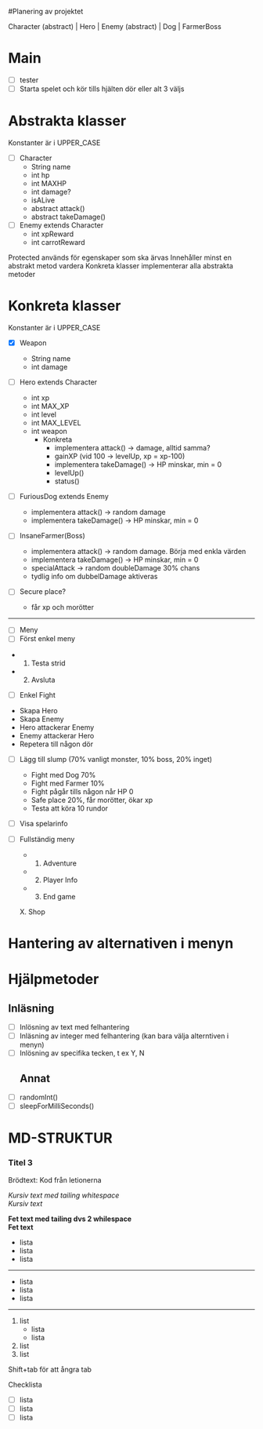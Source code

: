 #Planering av projektet

Character (abstract)
 | Hero
 | Enemy (abstract)
   | Dog
   | FarmerBoss

# Main
- [ ] tester
- [ ] Starta spelet och kör tills hjälten dör eller alt 3 väljs

# Abstrakta klasser
Konstanter är i UPPER_CASE
- [ ] Character
  - String name
  - int hp
  - int MAXHP
  - int damage?
  - isALive
  - abstract attack()
  - abstract takeDamage()
- [ ] Enemy extends Character
  - int xpReward
  - int carrotReward

Protected används för egenskaper som ska ärvas
Innehåller minst en abstrakt metod vardera
Konkreta klasser implementerar alla abstrakta metoder

# Konkreta klasser
Konstanter är i UPPER_CASE
- [x] Weapon
  - String name
  - int damage

- [ ] Hero extends Character
  - int xp
  - int MAX_XP
  - int level
  - int MAX_LEVEL
  - int weapon
    - Konkreta
      - implementera attack() -> damage, alltid samma?
      - gainXP (vid 100 -> levelUp, xp = xp-100)
      - implementera takeDamage() -> HP minskar, min = 0
      - levelUp()
      - status()
- [ ] FuriousDog extends Enemy
    - implementera attack() -> random damage
    - implementera takeDamage() -> HP minskar, min = 0
- [ ] InsaneFarmer(Boss)
  - implementera attack() -> random damage. Börja med enkla värden
  - implementera takeDamage() -> HP minskar, min = 0
  - specialAttack -> random doubleDamage 30% chans
  - tydlig info om dubbelDamage aktiveras
- [ ] Secure place?
  - får xp och morötter
-----------------------
- [ ] Meny
 - [ ] Först enkel meny
  - 1. Testa strid
  - 2. Avsluta

- [ ] Enkel Fight
- Skapa Hero
- Skapa Enemy
- Hero attackerar Enemy
- Enemy attackerar Hero
- Repetera till någon dör
- [ ] Lägg till slump (70% vanligt monster, 10% boss, 20% inget)
    - Fight med Dog 70%
    - Fight med Farmer 10%
    - Fight pågår tills någon når HP 0
    - Safe place 20%, får morötter, ökar xp
  - Testa att köra 10 rundor
  
- [ ] Visa spelarinfo
- [ ] Fullständig meny
  - 1. Adventure
  - 2. Player Info
  - 3. End game

  X. Shop

# Hantering av alternativen i menyn 
# Hjälpmetoder
  ## Inläsning
- [ ] Inlösning av text med felhantering
- [ ] Inläsning av integer med felhantering (kan bara välja alterntiven i menyn)
- [ ] Inlösning av specifika tecken, t ex Y, N
  ## Annat
- [ ]  randomInt()
- [ ]  sleepForMilliSeconds()

# MD-STRUKTUR
### Titel 3

Brödtext: Kod från letionerna

_Kursiv text med tailing whitespace_  
*Kursiv text*

__Fet text med tailing dvs 2 whilespace__  
**Fet text**

- lista
- lista
- lista

---

* lista
* lista
* lista

---

1. list
    * lista
    * lista
2. list
3. list

Shift+tab för att ångra tab

Checklista
- [ ] lista
- [ ] lista
- [ ] lista

